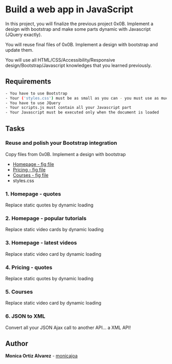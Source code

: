 # Build a web app in JavaScript

In this project, you will finalize the previous project 0x0B. Implement a design with bootstrap and make some parts dynamic with Javascript (JQuery exactly).

You will reuse final files of 0x0B. Implement a design with bootstrap and update them.

You will use all HTML/CSS/Accessibility/Responsive design/Bootstrap/Javascript knowledges that you learned previously.

## Requirements

```bash
- You have to use Bootstrap
- Your ('styles.css') must be as small as you can - you must use as much as you can Bootstrap classes
- You have to use JQuery
- Your scripts.js must contain all your Javascript part
- Your Javascript must be executed only when the document is loaded

```

## Tasks

### Reuse and polish your Bootstrap integration

Copy files from 0x0B. Implement a design with bootstrap

- [Homepage - fig file](https://www.figma.com/file/QYQqMYbdpAHL5xTclwJKSI/Homepage?node-id=0%3A1)
- [Pricing - fig file](https://www.figma.com/file/KLAI53jdYpfFNEy0O79ymB/Pricing?node-id=0%3A1)
- [Courses - fig file](https://www.figma.com/file/ivg3abH1HLmMayBgjGg1Qf/Courses?node-id=0%3A1)
- styles.css

### 1. Homepage - quotes

Replace static quotes by dynamic loading

### 2. Homepage - popular tutorials

Replace static video cards by dynamic loading

### 3. Homepage - latest videos

Replace static video card by dynamic loading

### 4. Pricing - quotes

Replace static quotes by dynamic loading

### 5. Courses

Replace static video card by dynamic loading

### 6. JSON to XML

Convert all your JSON Ajax call to another API… a XML API!

## Author

**Monica Ortiz Alvarez** - [monicajoa](https://github.com/monicajoa)
